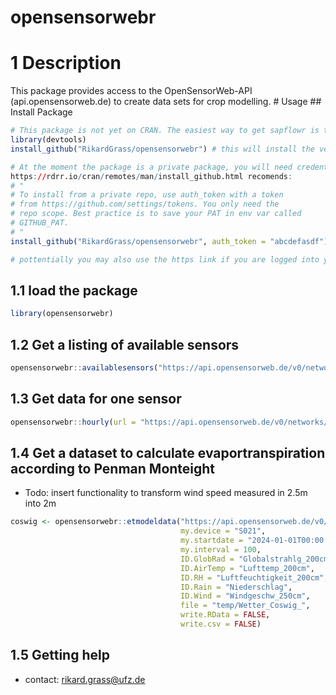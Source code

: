 opensensorwebr
================

<!-- README.md is generated from README.Rmd. Please edit that file -->

# 1 Description

This package provides access to the OpenSensorWeb-API
(api.opensensorweb.de) to create data sets for crop modelling. \# Usage
\#\# Install Package

``` r
# This package is not yet on CRAN. The easiest way to get sapflowr is to install it via github:
library(devtools)
install_github("RikardGrass/opensensorwebr") # this will install the version on "main"
```

``` r
# At the moment the package is a private package, you will need credentials
https://rdrr.io/cran/remotes/man/install_github.html recomends: 
# "
# To install from a private repo, use auth_token with a token
# from https://github.com/settings/tokens. You only need the
# repo scope. Best practice is to save your PAT in env var called
# GITHUB_PAT.
# "
install_github("RikardGrass/opensensorwebr", auth_token = "abcdefasdf")

# pottentially you may also use the https link if you are logged into your github account at the same time (e.g. via www.github.de in our browser)
```

## 1.1 load the package

``` r
library(opensensorwebr)
```

## 1.2 Get a listing of available sensors

``` r
opensensorwebr::availablesensors("https://api.opensensorweb.de/v0/networks/AMMS_WETTERDATEN", my.device = "S034")
```

## 1.3 Get data for one sensor

``` r
opensensorwebr::hourly(url = "https://api.opensensorweb.de/v0/networks/AMMS_WETTERDATEN", my.device = "S021", my.sensor = "Niederschlag", aggregation = "MEAN", my.interval = 1000, my.startdate = "2015-09-18T00:00:00Z")
```

## 1.4 Get a dataset to calculate evaportranspiration according to Penman Monteight

  - Todo: insert functionality to transform wind speed measured in 2.5m
    into 2m

<!-- end list -->

``` r
coswig <- opensensorwebr::etmodeldata("https://api.opensensorweb.de/v0/networks/AMMS_WETTERDATEN",
                                      my.device = "S021",
                                      my.startdate = "2024-01-01T00:00:00Z",
                                      my.interval = 100,
                                      ID.GlobRad = "Globalstrahlg_200cm",
                                      ID.AirTemp = "Lufttemp_200cm",
                                      ID.RH = "Luftfeuchtigkeit_200cm",
                                      ID.Rain = "Niederschlag",
                                      ID.Wind = "Windgeschw_250cm",
                                      file = "temp/Wetter_Coswig_",
                                      write.RData = FALSE,
                                      write.csv = FALSE)
```

## 1.5 Getting help

  - contact: <rikard.grass@ufz.de>
